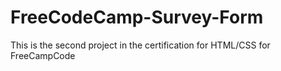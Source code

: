 # FreeCodeCamp-Survey-Form
This is the second project in the certification for HTML/CSS for FreeCampCode
